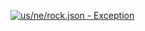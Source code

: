 [![us/ne/rock.json - Exception](https://img.shields.io/badge/us/ne/rock.json-Exception-red)](https://github.com/openaddresses/openaddresses/tree/master/sources/us/ne/rock.json)